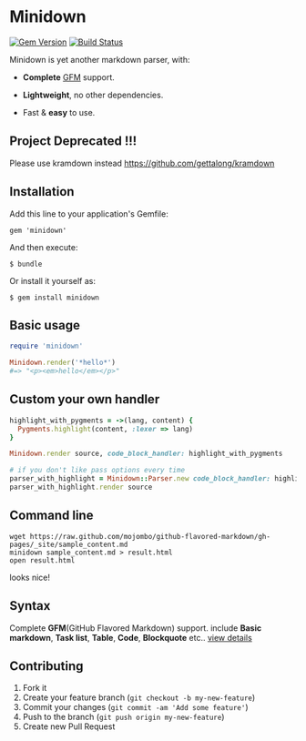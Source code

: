 Minidown
================================
[![Gem Version](https://badge.fury.io/rb/minidown.png)](http://rubygems.org/gems/minidown)
[![Build Status](https://travis-ci.org/jjyr/minidown.png?branch=master)](https://travis-ci.org/jjyr/minidown)

Minidown is yet another markdown parser, with:

* **Complete** [GFM](https://help.github.com/articles/github-flavored-markdown) support.

* **Lightweight**, no other dependencies.

* Fast & **easy** to use.


## Project Deprecated !!!

Please use kramdown instead
https://github.com/gettalong/kramdown


## Installation

Add this line to your application's Gemfile:

    gem 'minidown'

And then execute:

    $ bundle

Or install it yourself as:

    $ gem install minidown

## Basic usage

```ruby
require 'minidown'

Minidown.render('*hello*')
#=> "<p><em>hello</em></p>"
```

## Custom your own handler

```ruby
highlight_with_pygments = ->(lang, content) {
  Pygments.highlight(content, :lexer => lang)
}

Minidown.render source, code_block_handler: highlight_with_pygments

# if you don't like pass options every time
parser_with_highlight = Minidown::Parser.new code_block_handler: highlight_with_pygments
parser_with_highlight.render source
```

## Command line

```
wget https://raw.github.com/mojombo/github-flavored-markdown/gh-pages/_site/sample_content.md
minidown sample_content.md > result.html
open result.html
```
looks nice!

## Syntax

Complete **GFM**(GitHub Flavored Markdown) support.
include **Basic markdown**, **Task list**, **Table**, **Code**, **Blockquote** etc..
[view details](https://help.github.com/articles/github-flavored-markdown)

## Contributing

1. Fork it
2. Create your feature branch (`git checkout -b my-new-feature`)
3. Commit your changes (`git commit -am 'Add some feature'`)
4. Push to the branch (`git push origin my-new-feature`)
5. Create new Pull Request
